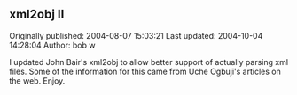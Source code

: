## xml2obj II 
Originally published: 2004-08-07 15:03:21 
Last updated: 2004-10-04 14:28:04 
Author: bob w 
 
I updated John Bair's xml2obj to allow better support of actually parsing xml files.  Some of the information for this came from Uche Ogbuji's articles on the web.  Enjoy.